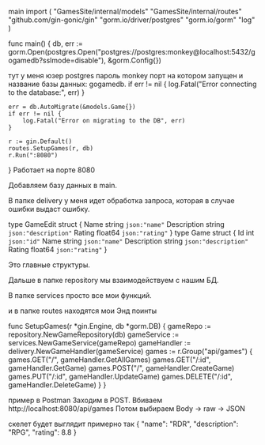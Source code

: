 main
import (
"GamesSite/internal/models"
"GamesSite/internal/routes"
"github.com/gin-gonic/gin"
"gorm.io/driver/postgres"
"gorm.io/gorm"
"log"
)

func main() {
db, err := gorm.Open(postgres.Open("postgres://postgres:monkey@localhost:5432/gogamedb?sslmode=disable"), &gorm.Config{})

тут у меня юзер postgres
пароль monkey
порт на котором запущен
и название базы данных: gogamedb.
if err != nil {
log.Fatal("Error connecting to the database:", err)
}

	err = db.AutoMigrate(&models.Game{})
	if err != nil {
		log.Fatal("Error on migrating to the DB", err)
	}

	r := gin.Default()
	routes.SetupGames(r, db)
	r.Run(":8080")
}
Работает на порте 8080

Добавляем базу данных в main.

В папке delivery у меня идет обработка запроса, которая в случае ошибки выдаст ошибку.


type GameEdit struct {
Name        string  `json:"name"`
Description string  `json:"description"`
Rating      float64 `json:"rating"`
}
type Game struct {
Id          int     `json:"id"`
Name        string  `json:"name"`
Description string  `json:"description"`
Rating      float64 `json:"rating"`
}

Это главные структуры. 

Дальше в папке repository мы взаимодействуем с нашим БД.

В папке services просто все мои функций. 

и в папке routes находятся мои Энд поинты 

func SetupGames(r *gin.Engine, db *gorm.DB) {
gameRepo := repository.NewGameRepository(db)
gameService := services.NewGameService(gameRepo)
gameHandler := delivery.NewGameHandler(gameService)
games := r.Group("api/games")
{
games.GET("/", gameHandler.GetAllGames)
games.GET("/:id", gameHandler.GetGame)
games.POST("/", gameHandler.CreateGame)
games.PUT("/:id", gameHandler.UpdateGame)
games.DELETE("/:id", gameHandler.DeleteGame)
}
}

пример в Postman
Заходим в POST. Вбиваем http://localhost:8080/api/games 
Потом выбираем Body -> raw -> JSON 

cкелет будет выглядит примерно так
{
"name": "RDR",
"description": "RPG",
"rating": 8.8
}


